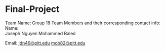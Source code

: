 # Final-Project

Team Name: Group 18
Team Members and their corresponding contact info:
Name:             
Joseph Nguyen
Mohammed Baled

Email:
jdn46@pitt.edu
mob82@pitt.edu